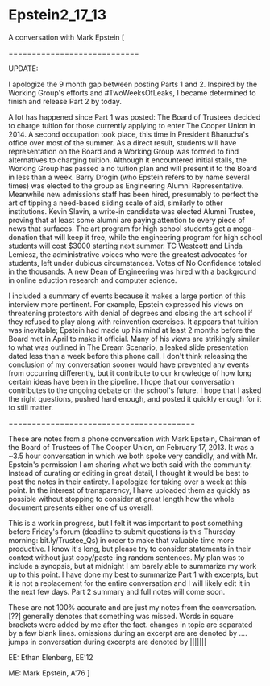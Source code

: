 Epstein2_17_13
==============

A conversation with Mark Epstein
[

============================

UPDATE:

I apologize the 9 month gap between posting Parts 1 and 2. Inspired by the Working Group's efforts and #TwoWeeksOfLeaks, I became determined to finish and release Part 2 by today.

A lot has happened since Part 1 was posted: The Board of Trustees decided to charge tuition for those currently applying to enter The Cooper Union in 2014. A second occupation took place, this time in President Bharucha's office over most
of the summer. As a direct result, students will have representation on the Board and a Working Group was formed to find alternatives to charging tuition. Although it encountered initial stalls, the Working Group has passed a no tuition plan and will present it to the Board in less than a week. Barry Drogin (who Epstein refers to by name several times) was  elected to the group as Engineering Alumni Representative. Meanwhile new admissions staff has been hired, presumably to perfect the art of tipping a need-based sliding scale of aid, similarly to other institutions. Kevin Slavin, a write-in candidate was elected Alumni Trustee, proving that at least some alumni are paying attention to every piece of news that surfaces. The art program for high school students got a mega-donation that will keep it free, while the engineering program for high school students will cost $3000 starting next summer. TC Westcott and Linda Lemiesz, the administrative voices who were the greatest advocates for students, left under dubious circumstances. Votes of No Confidence totaled in the thousands. A new Dean of Engineering was hired with a background in online eduction research and computer science. 

I included a summary of events because it makes a large portion of this interview more pertinent. For example, Epstein expressed his views on threatening protestors with denial of degrees and closing the art school if they refused to play along with reinvention exercises. It appears that tuition was inevitable; Epstein had made up his mind at least 2 months before the Board met in April to make it official. Many of his views are strikingly similar to what was outlined in The Dream Scenario, a leaked slide presentation dated less than a week before this phone call. I don't think releasing the conclusion of my conversation sooner would have prevented any events from occurring differently, but it contribute to our knowledge of how long certain ideas have been in the pipeline. I hope that our conversation contributes to the ongoing debate on the school's future. I hope that I asked the right questions, pushed hard enough,
and posted it quickly enough for it to still matter.

========================================

These are notes from a phone conversation with Mark Epstein, Chairman of the Board of Trustees of The Cooper Union, on February 17, 2013. It was a ~3.5 hour conversation in which we both spoke very candidly, and with Mr. Epstein's permission I am sharing what we both said with the community. Instead of curating or editing in great detail, I thought it would be best to post the notes in their entirety. I apologize for taking over a week at this point. In the interest of transparency, I have uploaded them as quickly as possible without stopping to consider at great length how the whole document presents either one of us overall. 

This is a work in progress, but I felt it was important to post something before Friday's forum (deadline to submit questions is this Thursday morning: bit.ly/Trustee_Qs) in order to make that valuable time more productive. I know it's long, but please try to consider statements in their context without just copy/paste-ing random sentences. My plan was to include a synopsis, but at midnight I am barely able to summarize my work up to this point. I have done my best to summarize Part 1 with excerpts, but it is not a replacement for the entire conversation and I will likely edit it in the next few days. Part 2 summary and full notes will come soon.

These are not 100% accurate and are just my notes from the conversation. [??] generally denotes that something was missed. Words in square brackets were added by me after the fact. changes in topic are separated by a few blank lines. omissions during an excerpt are are denoted by .... jumps in conversation during excerpts are denoted by ||||||| 

EE: Ethan Elenberg, EE'12

ME: Mark Epstein, A'76
]

